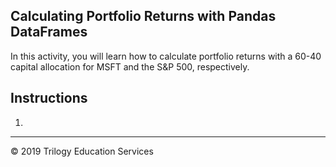 ## Calculating Portfolio Returns with Pandas DataFrames

In this activity, you will learn how to calculate portfolio returns with a 60-40 capital allocation for MSFT and the S&P 500, respectively.

## Instructions

1.

---

© 2019 Trilogy Education Services
